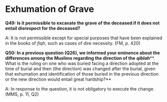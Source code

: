 Exhumation of Grave
===================

**Q49: Is it permissible to excavate the grave of the deceased if it
does not entail disrespect for the deceased?**

A: It is not permissible except for special purposes that have been
explained in the books of *fiqh*, such as cases of dire necessity. (FM,
p. 420)

**Q50: In a previous question (Q26), we informed your eminence about the
differences among the Muslims regarding the direction of the**
***qiblah*****. What is the ruling on one who was buried facing a
direction adopted at the time of burial and then (the direction) was
changed after the burial, given that exhumation and identification of
those buried in the previous direction or the new direction would entail
great hardship?**

A: In response to the question, it is not obligatory to execute the
change. (MMS, p. 11, Q2)


